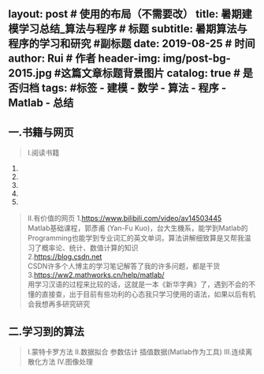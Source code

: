 layout:     post                    # 使用的布局（不需要改）
title:      暑期建模学习总结_算法与程序               # 标题 
subtitle:   暑期算法与程序的学习和研究 #副标题
date:       2019-08-25          # 时间
author:     Rui                      # 作者
header-img: img/post-bg-2015.jpg    #这篇文章标题背景图片
catalog: true                       # 是否归档
tags:                               #标签
    - 建模
    - 数学
    - 算法
    - 程序
    - Matlab
    - 总结
---

## 一.书籍与网页
>I.阅读书籍
  1.
  2.
  3.
  4.
  5.
>II.有价值的网页
  1.https://www.bilibili.com/video/av14503445  
    Matlab基础课程，郭彥甫 (Yan-Fu Kuo)，台大生機系，能学到Matlab的Programming也能学到专业词汇的英文单词，算法讲解细致算是又帮我温习了概率论、统计、数值计算的知识  
  2.https://blog.csdn.net  
    CSDN许多个人博主的学习笔记解答了我的许多问题，都是干货  
  3.https://ww2.mathworks.cn/help/matlab/  
    用学习汉语的过程来比较的话，这就是一本《新华字典》了，遇到不会的不懂的直接查，出于目前有些功利的心态我只学习使用的语法，如果以后有机会我想再多研究研究

## 二.学习到的算法
>I.蒙特卡罗方法
>II.数据拟合 参数估计 插值数据(Matlab作为工具)
>III.连续离散化方法
>IV.图像处理
